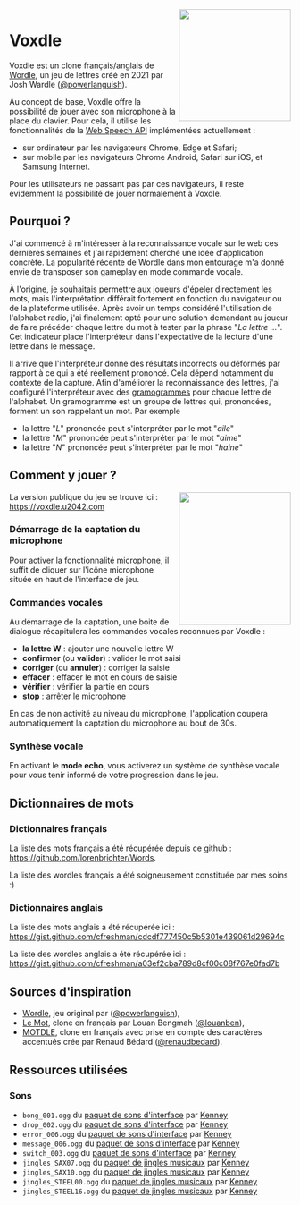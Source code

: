 <img align="right" src="https://i.imgur.com/YH44Vbg.png" height="200" width="200">

# Voxdle

Voxdle est un clone français/anglais de [Wordle](https://www.powerlanguage.co.uk/wordle/), un jeu de lettres créé en 2021 par Josh Wardle ([@powerlanguish](https://twitter.com/powerlanguish)).

Au concept de base, Voxdle offre la possibilité de jouer avec son microphone à la place du clavier. Pour cela, il utilise les fonctionnalités de la [Web Speech API](https://developer.mozilla.org/en-US/docs/Web/API/Web_Speech_API) implémentées actuellement :
* sur ordinateur par les navigateurs Chrome, Edge et Safari;
* sur mobile par les navigateurs Chrome Android, Safari sur iOS, et Samsung Internet.

Pour les utilisateurs ne passant pas par ces navigateurs, il reste évidemment la possibilité de jouer normalement à Voxdle.

## Pourquoi ?

J'ai commencé à m'intéresser à la reconnaissance vocale sur le web ces dernières semaines et j'ai rapidement cherché une idée d'application concrète. La popularité récente de Wordle dans mon entourage m'a donné envie de transposer son gameplay en mode commande vocale.

À l'origine, je souhaitais permettre aux joueurs d'épeler directement les mots, mais l'interprétation différait fortement en fonction du navigateur ou de la plateforme utilisée. Après avoir un temps considéré l'utilisation de l'alphabet radio, j'ai finalement opté pour une solution demandant au joueur de faire précéder chaque lettre du mot à tester par la phrase "*La lettre …*". Cet indicateur place l'interpréteur dans l'expectative de la lecture d'une lettre dans le message.

Il arrive que l'interpréteur donne des résultats incorrects ou déformés par rapport à ce qui a été réellement prononcé. Cela dépend notamment du contexte de la capture. Afin d'améliorer la reconnaissance des lettres, j'ai configuré l'interpréteur avec des [gramogrammes](https://en.wikipedia.org/wiki/Gramogram) pour chaque lettre de l'alphabet. Un gramogramme est un groupe de lettres qui, prononcées, forment un son rappelant un mot. Par exemple

* la lettre "*L*" prononcée peut s'interpréter par le mot "*aile*"
* la lettre "*M*" prononcée peut s'interpréter par le mot "*aime*"
* la lettre "*N*" prononcée peut s'interpréter par le mot "*haine*"

## Comment y jouer ?

<img align="right" src="https://i.imgur.com/uZaYn0a.png" height="237" width="200">

La version publique du jeu se trouve ici : https://voxdle.u2042.com

### Démarrage de la captation du microphone

Pour activer la fonctionnalité microphone, il suffit de cliquer sur l'icône microphone située en haut de l'interface de jeu.

### Commandes vocales

Au démarrage de la captation, une boite de dialogue récapitulera les commandes vocales reconnues par Voxdle :

* **la lettre W** : ajouter une nouvelle lettre W
* **confirmer** (ou **valider**) : valider le mot saisi
* **corriger** (ou **annuler**) : corriger la saisie
* **effacer** : effacer le mot en cours de saisie
* **vérifier** : vérifier la partie en cours
* **stop** : arrêter le microphone

En cas de non activité au niveau du microphone, l'application coupera automatiquement la captation du microphone au bout de 30s.

### Synthèse vocale

En activant le **mode echo**, vous activerez un système de synthèse vocale pour vous tenir informé de votre progression dans le jeu.

## Dictionnaires de mots

### Dictionnaires français
La liste des mots français a été récupérée depuis ce github : https://github.com/lorenbrichter/Words.

La liste des wordles français a été soigneusement constituée par mes soins :)

### Dictionnaires anglais
La liste des mots anglais a été récupérée ici : https://gist.github.com/cfreshman/cdcdf777450c5b5301e439061d29694c

La liste des wordles anglais a été récupérée ici : https://gist.github.com/cfreshman/a03ef2cba789d8cf00c08f767e0fad7b

## Sources d'inspiration

* [Wordle](https://www.nytimes.com/games/wordle/index.html), jeu original par ([@powerlanguish](https://twitter.com/powerlanguish)),
* [Le Mot](https://wordle.louan.me/), clone en français par Louan Bengmah ([@louanben](https://twitter.com/louanben)),
* [MOTDLE](https://motdle.herokuapp.com/), clone en français avec prise en compte des caractères accentués crée par Renaud Bédard ([@renaudbedard](https://twitter.com/louanben/renaudbedard)).

## Ressources utilisées

### Sons

* `bong_001.ogg` du [paquet de sons d'interface](https://www.kenney.nl/assets/interface-sounds) par [Kenney](https://www.kenney.nl/)
* `drop_002.ogg` du [paquet de sons d'interface](https://www.kenney.nl/assets/interface-sounds) par [Kenney](https://www.kenney.nl/)
* `error_006.ogg` du [paquet de sons d'interface](https://www.kenney.nl/assets/interface-sounds) par [Kenney](https://www.kenney.nl/)
* `message_006.ogg` du [paquet de sons d'interface](https://www.kenney.nl/assets/interface-sounds) par [Kenney](https://www.kenney.nl/)
* `switch_003.ogg` du [paquet de sons d'interface](https://www.kenney.nl/assets/interface-sounds) par [Kenney](https://www.kenney.nl/)
* `jingles_SAX07.ogg` du [paquet de jingles musicaux](https://www.kenney.nl/assets/music-jingles) par [Kenney](https://www.kenney.nl/)
* `jingles_SAX10.ogg` du [paquet de jingles musicaux](https://www.kenney.nl/assets/music-jingles) par [Kenney](https://www.kenney.nl/)
* `jingles_STEEL00.ogg` du [paquet de jingles musicaux](https://www.kenney.nl/assets/music-jingles) par [Kenney](https://www.kenney.nl/)
* `jingles_STEEL16.ogg` du [paquet de jingles musicaux](https://www.kenney.nl/assets/music-jingles) par [Kenney](https://www.kenney.nl/)
